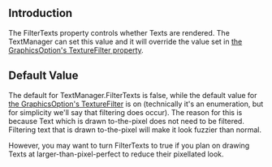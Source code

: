 ## Introduction

The FilterTexts property controls whether Texts are rendered. The TextManager can set this value and it will override the value set in [the GraphicsOption's TextureFilter property](/frb/docs/index.php?title=FlatRedBall.Graphics.GraphicsOptions.TextureFilter "FlatRedBall.Graphics.GraphicsOptions.TextureFilter").

## Default Value

The default for TextManager.FilterTexts is false, while the default value for [the GraphicsOption's TextureFilter](/frb/docs/index.php?title=FlatRedBall.Graphics.GraphicsOptions.TextureFilter "FlatRedBall.Graphics.GraphicsOptions.TextureFilter") is on (technically it's an enumeration, but for simplicity we'll say that filtering does occur). The reason for this is because Text which is drawn to-the-pixel does not need to be filtered. Filtering text that is drawn to-the-pixel will make it look fuzzier than normal.

However, you may want to turn FilterTexts to true if you plan on drawing Texts at larger-than-pixel-perfect to reduce their pixellated look.
